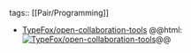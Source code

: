 tags:: [[Pair/Programming]]

- [TypeFox/open-collaboration-tools](https://github.com/TypeFox/open-collaboration-tools)
  @@html: <a href="https://github.com/TypeFox/open-collaboration-tools/"><img src="https://github-readme-stats-astronomer.vercel.app/api/pin/?username=TypeFox&repo=open-collaboration-tools&theme=tokyonight" alt="TypeFox/open-collaboration-tools"/></a>@@